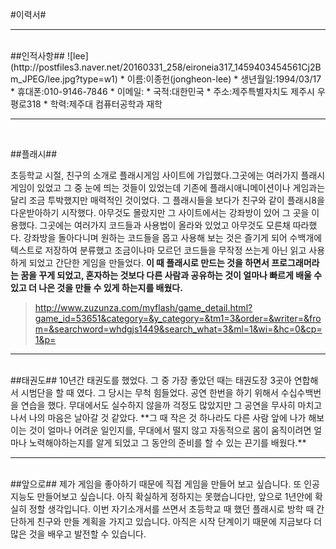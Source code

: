 #이력서#
***
<BR>
##인적사항##
 ![lee](http://postfiles3.naver.net/20160331_258/eironeia317_1459403454561Cj2Bm_JPEG/lee.jpg?type=w1)
* 이름:이종헌(jongheon-lee)  
* 생년월일:1994/03/17
* 휴대폰:010-9146-7846
* 이메일:<ismir1449@gmail.com>
* 국적:대한민국
* 주소:제주특별자치도 제주시 우평로318
* 학력:제주대 컴퓨터공학과 재학  

---
<BR>

##플래시##


  초등학교 시절, 친구의 소개로 플래시게임 사이트에 가입했다.그곳에는 여러가지 플래시게임이 있었고 그 중 눈에 띄는 것들이 있었는데 기존에 플래시애니메이션이나 게임과는 달리 조금 투박했지만 매력적인 것이었다. 그 플래시들을 보다가 친구와 같이 플래시8을 다운받아하기 시작했다. 아무것도 몰랐지만 그 사이트에서는 강좌방이 있어 그 곳을 이용했다. 그곳에는 여러가지 코드들과 사용법이 올라와 있었고 아무것도 모른채 따라했다. 강좌방을 돌아다니며 원하는 코드들을 몹고 사용해 보는 것은 즐기게 되어 수백개에 텍스트로 저장하여 분류했고 조금이나마 모르던 코드들을 무작정 쓰는게 아닌 읽고 사용하게 되었고 간단한 게임을 만들었다. **이 때 플래시로 만드는 것을 하면서 프로그래머라는 꿈을 꾸게 되었고, 혼자하는 것보다 다른 사람과 공유하는 것이 얼마나 빠르게 배울 수 있고 더 나은 것을 만들 수 있게 하는지를 배웠다.**
><http://www.zuzunza.com/myflash/game_detail.html?game_id=53651&category=&y_category=&tm1=3&order=&writer=&from=&searchword=whdgjs1449&search_what=3&ml=1&wi=&hc=0&cp=1&p=>

---
 <br>
 ##태권도##
 10년간 태권도를 했었다. 그 중 가장 좋았던 때는 태권도장 3곳아 연합해서 시범단을 할 때 였다. 그 당시는 무척 힘들었다. 공연 한번을 하기 위해서 수십수백번을 연습을 했다. 무대에서도 실수하지 않을까 걱정도 많았지만 그 공연을 무사히 마치고 나서 나의 마음은 날아갈 것 같았다. **그 때 작은 것 하나라도 다른 사람 앞에 나가 해보이는 것이 얼마나 어려운 일인지를, 무대에서 떨지 않고 자동적으로 몸이 움직이려면 얼마나 노력해야하는지를 알게 되었고 그 동안의 준비를 할 수 있는 끈기를 배웠다.** 

---
<br>
##앞으로##
 제가 게임을 좋아하기 때문에 직접 게임을 만들어 보고 싶습니다. 또 인공지능도 만들어보고 싶습니다. 아직 확실하게 정하지는 못했습니다만, 앞으로 1년안에 확실히 정할 생각입니다. 이번 자기소개서를 쓰면서 초등학교 때 했던 플래시로 방학 때 간단하게 친구와 만들 계획을 가지고 있습니다. 아직은 시작 단계이기 때문에 지금보다 더 많은 것을 배우고 발전할 수 있습니다.
